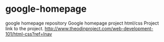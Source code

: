 # google-homepage
google homepage repository
Google homepage project 
html/css Project
link to the project. 
http://www.theodinproject.com/web-development-101/html-css?ref=lnav